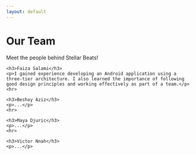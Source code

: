 ```yaml
---
layout: default
---
```


<link rel="stylesheet" href="{{ '/team.css' | relative_url }}">

<div class="team-container">
    <h1>Our Team</h1>
    <p class="team-intro">Meet the people behind Stellar Beats!</p>

    <h3>Faiza Salami</h3>
    <p>I gained experience developing an Android application using a three-tier architecture. I also learned the importance of following good design principles and working effectively as part of a team.</p>
    <hr>

    <h3>Beshoy Aziz</h3>
    <p>...</p>
    <hr>

    <h3>Maya Djuric</h3>
    <p>...</p>
    <hr>

    <h3>Victor Nnah</h3>
    <p>...</p>
</div>

